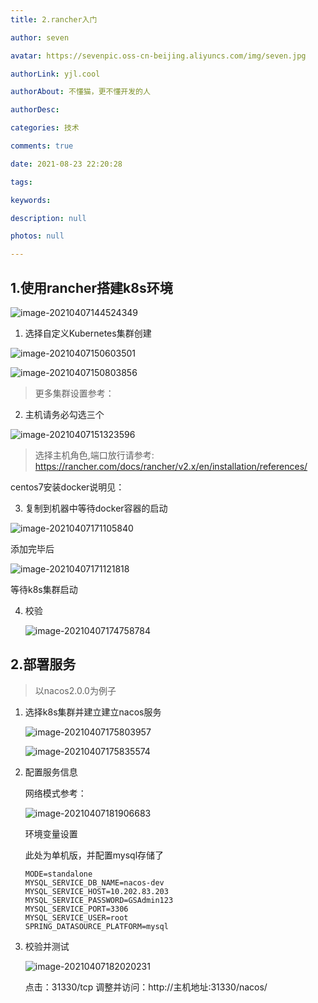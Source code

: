 ```yaml
---
title: 2.rancher入门

author: seven

avatar: https://sevenpic.oss-cn-beijing.aliyuncs.com/img/seven.jpg

authorLink: yjl.cool

authorAbout: 不懂猫，更不懂开发的人

authorDesc: 

categories: 技术

comments: true

date: 2021-08-23 22:20:28

tags: 

keywords: 

description: null

photos: null

---
```

## 1.使用rancher搭建k8s环境

![image-20210407144524349](https://sevenpic.oss-cn-beijing.aliyuncs.com/img/image-20210407144524349.png)

1. 选择自定义Kubernetes集群创建

![image-20210407150603501](https://sevenpic.oss-cn-beijing.aliyuncs.com/img/image-20210407150603501.png)

![image-20210407150803856](https://sevenpic.oss-cn-beijing.aliyuncs.com/img/image-20210407150803856.png)

> 更多集群设置参考：

2. 主机请务必勾选三个

![image-20210407151323596](https://sevenpic.oss-cn-beijing.aliyuncs.com/img/image-20210407151323596.png)

> 选择主机角色,端口放行请参考: https://rancher.com/docs/rancher/v2.x/en/installation/references/

centos7安装docker说明见：

3. 复制到机器中等待docker容器的启动

![image-20210407171105840](https://sevenpic.oss-cn-beijing.aliyuncs.com/img/image-20210407171105840.png)

添加完毕后

![image-20210407171121818](https://sevenpic.oss-cn-beijing.aliyuncs.com/img/image-20210407171121818.png)

等待k8s集群启动

4. 校验

   ![image-20210407174758784](2.rancher入门图片/image-20210407174758784.png)

## 2.部署服务

> 以nacos2.0.0为例子

1. 选择k8s集群并建立建立nacos服务

   ![image-20210407175803957](https://sevenpic.oss-cn-beijing.aliyuncs.com/img/image-20210407175803957.png)

   ![image-20210407175835574](2.rancher入门图片/image-20210407175835574.png)

2. 配置服务信息

   网络模式参考：

   ![image-20210407181906683](https://sevenpic.oss-cn-beijing.aliyuncs.com/img/image-20210407181906683.png)

   环境变量设置

   此处为单机版，并配置mysql存储了

   ```properties
   MODE=standalone
   MYSQL_SERVICE_DB_NAME=nacos-dev
   MYSQL_SERVICE_HOST=10.202.83.203
   MYSQL_SERVICE_PASSWORD=GSAdmin123
   MYSQL_SERVICE_PORT=3306
   MYSQL_SERVICE_USER=root
   SPRING_DATASOURCE_PLATFORM=mysql
   ```

3. 校验并测试

   ![image-20210407182020231](https://sevenpic.oss-cn-beijing.aliyuncs.com/img/image-20210407182020231.png)

   点击：31330/tcp 调整并访问：http://主机地址:31330/nacos/

